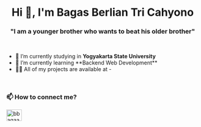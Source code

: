 <h1 align="center">Hi 👋, I'm Bagas Berlian Tri Cahyono </h1>
<h3 align="center"> "I am a younger brother who wants to beat his older brother" </h3>
<br>
<ul> 
  <li>🔭 I’m currently studying in <b>Yogyakarta State University</b> </li>

  <li>🌱 I’m currently learning **Backend Web Development** </li>

  <li> 👨‍💻 All of my projects are available at - </li>
</ul>
<br>
<h3> 📫 How to connect me? </h3>

<p align="left">
<a href="https://instagram.com/bbagaass_" target="blank"><img align="center" src="https://raw.githubusercontent.com/rahuldkjain/github-profile-readme-generator/master/src/images/icons/Social/instagram.svg" alt="bbagaass_" height="30" width="40" /></a>
</p>
